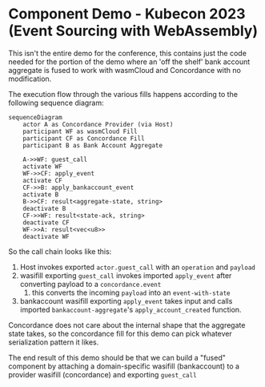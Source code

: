 # Component Demo - Kubecon 2023 (Event Sourcing with WebAssembly)
This isn't the entire demo for the conference, this contains just the code needed for the portion
of the demo where an 'off the shelf' bank account aggregate is fused to work with wasmCloud and Concordance
with no modification.

The execution flow through the various fills happens according to the following sequence diagram:

```mermaid
sequenceDiagram
    actor A as Concordance Provider (via Host)
    participant WF as wasmCloud Fill
    participant CF as Concordance Fill
    participant B as Bank Account Aggregate

    A->>WF: guest_call
    activate WF
    WF->>CF: apply_event
    activate CF
    CF->>B: apply_bankaccount_event
    activate B
    B->>CF: result<aggregate-state, string>
    deactivate B
    CF->>WF: result<state-ack, string>
    deactivate CF
    WF->>A: result<vec<u8>>
    deactivate WF
```

So the call chain looks like this:

1. Host invokes exported `actor.guest_call` with an `operation` and `payload`
1. wasifill exporting `guest_call` invokes imported `apply_event` after converting payload to a `concordance.event`
    1. this converts the incoming `payload` into an `event-with-state`
1. bankaccount wasifill exporting `apply_event` takes input and calls imported `bankaccount-aggregate`'s `apply_account_created` function.   

Concordance does not care about the internal shape that the aggregate state takes, so the concordance fill for this demo can pick whatever serialization pattern it likes.

The end result of this demo should be that we can build a "fused" component by attaching a domain-specific wasifill (bankaccount) to a provider wasifill (concordance) and exporting `guest_call`